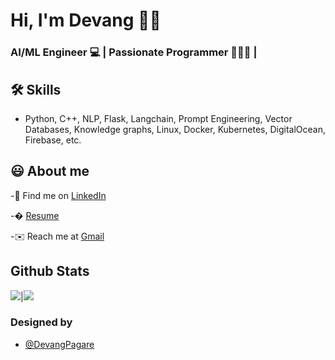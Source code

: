 # Hi, I'm Devang 👋🏻

  
### AI/ML Engineer 💻 | Passionate Programmer 👨🏻‍💻 | 


## 🛠 Skills
- Python, C++, NLP, Flask, Langchain, Prompt Engineering, Vector Databases, Knowledge graphs, Linux, Docker, Kubernetes, DigitalOcean, Firebase, etc.

  
## 😃 About me 
 -🍳 Find me on [LinkedIn](https://www.linkedin.com/in/devang-pagare)
 
 -� [Resume](https://salmon-nerty-83.tiiny.site/)
 
 -✉️ Reach me at [Gmail](devpagare002@gmail.com)

  


## Github Stats

<img src="https://github-readme-stats.vercel.app/api?username=DevangPagare002&&show_icons=true&count_private=true&theme=github_dark">|<img src="https://github-readme-streak-stats.herokuapp.com/?user=DevangPagare002&theme=blueberry_duo"/>


### Designed by 

- [@DevangPagare](https://www.github.com/DevangPagare002)

  
